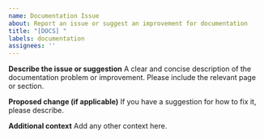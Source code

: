 ```yaml
---
name: Documentation Issue
about: Report an issue or suggest an improvement for documentation
title: "[DOCS] "
labels: documentation
assignees: ''
---
```


**Describe the issue or suggestion**
A clear and concise description of the documentation problem or improvement. Please include the relevant page or section.

**Proposed change (if applicable)**
If you have a suggestion for how to fix it, please describe.

**Additional context**
Add any other context here.
